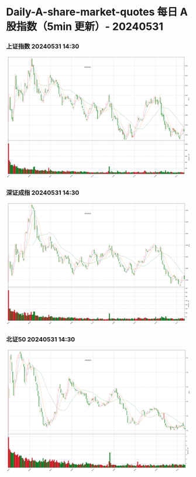 
# Daily-A-share-market-quotes 每日 A 股指数（5min 更新）- 20240531

### 上证指数 20240531 14:30
![](./fig/2024/5/20240531-sh000001.png)

### 深证成指 20240531 14:30
![](./fig/2024/5/20240531-sz399001.png)

### 北证50 20240531 14:30
![](./fig/2024/5/20240531-bj899050.png)
